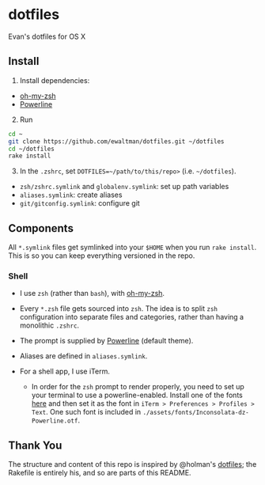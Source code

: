 dotfiles
========
Evan's dotfiles for OS X


Install
-------

1. Install dependencies:
  * [oh-my-zsh][1]
  * [Powerline][2]

2. Run

  ```sh
  cd ~
  git clone https://github.com/ewaltman/dotfiles.git ~/dotfiles
  cd ~/dotfiles
  rake install
  ```

3. In the `.zshrc`, set `DOTFILES=~/path/to/this/repo>` (i.e. `~/dotfiles`).

  - `zsh/zshrc.symlink` and `globalenv.symlink`: set up path variables
  - `aliases.symlink`: create aliases
  - `git/gitconfig.symlink`: configure git


Components
----------

All `*.symlink` files get symlinked into your `$HOME` when you run `rake
install`. This is so you can keep everything versioned in the repo.

### Shell ###

* I use `zsh` (rather than `bash`), with [oh-my-zsh][1].

* Every `*.zsh` file gets sourced into `zsh`. The idea is to split `zsh`
  configuration into separate files and categories, rather than having a
  monolithic `.zshrc`.

* The prompt is supplied by [Powerline][2] (default theme).

* Aliases are defined in `aliases.symlink`.

* For a shell app, I use iTerm.

  - In order for the `zsh` prompt to render properly, you need to set up your
    terminal to use a powerline-enabled. Install one of the fonts
    [here][3] and then set it as the font in `iTerm > Preferences > Profiles > Text`.
    One such font is included in `./assets/fonts/Inconsolata-dz-Powerline.otf`.

Thank You
------

The structure and content of this repo is inspired by @holman's [dotfiles](https://github.com/holman/dotfiles);
the Rakefile is entirely his, and so are parts of this README.

[1]: https://github.com/robbyrussell/oh-my-zsh "oh-my-zsh"
[2]: https://github.com/powerline/powerline "Powerline"
[3]: https://gist.github.com/qrush/1595572 "powerline-fonts"
